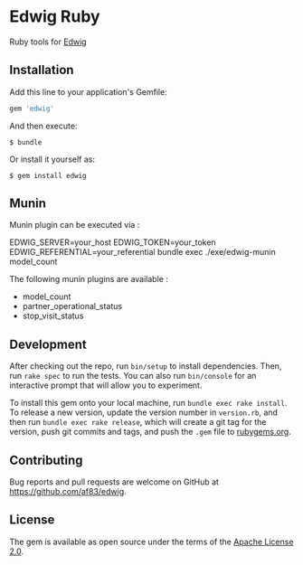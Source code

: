 # Edwig Ruby

Ruby tools for [Edwig](https://github.com/af83/edwig)

## Installation

Add this line to your application's Gemfile:

```ruby
gem 'edwig'
```

And then execute:

    $ bundle

Or install it yourself as:

    $ gem install edwig

## Munin

Munin plugin can be executed via :

EDWIG_SERVER=your_host EDWIG_TOKEN=your_token EDWIG_REFERENTIAL=your_referential bundle exec ./exe/edwig-munin model_count

The following munin plugins are available :

* model_count
* partner_operational_status
* stop_visit_status

## Development

After checking out the repo, run `bin/setup` to install dependencies. Then, run `rake spec` to run the tests. You can also run `bin/console` for an interactive prompt that will allow you to experiment.

To install this gem onto your local machine, run `bundle exec rake install`. To release a new version, update the version number in `version.rb`, and then run `bundle exec rake release`, which will create a git tag for the version, push git commits and tags, and push the `.gem` file to [rubygems.org](https://rubygems.org).

## Contributing

Bug reports and pull requests are welcome on GitHub at https://github.com/af83/edwig.

## License

The gem is available as open source under the terms of the [Apache License 2.0](http://www.apache.org/licenses/).
